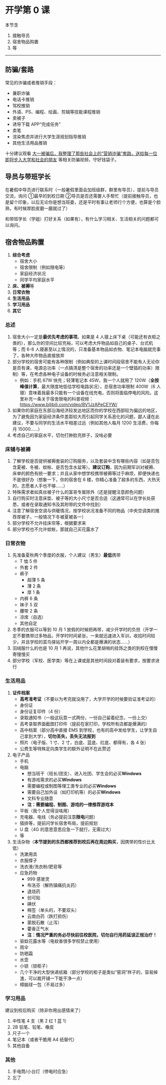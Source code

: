 # 开学第 0 课

本节含

1. 接触导员
2. 宿舍物品购置
3. 等

---

## 防骗/套路

常见的诈骗或者推销手段：

- 兼职诈骗
- 电话卡推销
- 驾校推销
- 外语、PS、编程、绘画、剪辑等技能课程推销
- 卖被子
- 诱导下载 APP“完成任务”
- 卖笔
- 渲染焦虑并进行大学生涯规划指导推销
- 其他生活用品推销

十分建议观看 [大一被骗后，我整理了那些社会上的“营销诈骗”套路，送给每一位即将步入大学和社会的朋友](https://www.bilibili.com/video/av114815515234527/) 等相关防骗视频，守好钱袋子。

## 导员与带班学长

在暑假中导员进行联系时（一般暑假里面会加班级群，群里有导员），提前与导员交流，询问
➀最早的到校日期
②导员是否还需要人手帮忙（提前接触导员，也是留个印象，以后无论你是想当班委，还是平时有事让老师行个方便，也算是个脸熟，有时候厚脸皮磨一磨就过了）

和带班学长（学姐）打好关系（如果有），有什么学习相关、生活相关的问题都可以询问。

## 宿舍物品购置

1. **综合考虑**
    - 宿舍大小
    - 宿舍限制（例如限电等）
    - 家庭经济状况
    - 同学平均家庭水平
2. **床、被褥**等
3. **日常衣物**
4. **生活用品**
5. **学习用品**
6. **其它**

### 总述

1. 宿舍大小一定是**最优先考虑的事项**。如果是 4 人寝上床下桌（可能还有衣柜之类的），那么你的空间比较充裕，可以考虑大件物品如自己的桌子、台式机等；而 6-8 人寝甚至以上情况的，只准备基本物品如衣物、笔记本电脑就完事了，各种大件物品直接放弃
2. 部分学校的宿舍可能有各种限制（例如典型的上课时间段宿舍不能有人无论你是否有课，电源总功率（一点搞清是整个宿舍的功率还是一个壁插的功率）限制）等，在考虑各种电子设备的时候务必注意相关限制。
    - 例如：手机 67W 快充；轻薄笔记本 45W，我一个人就用了 120W（**全按峰值计算**，最大限度地低估学校电路状况），总宿舍功率限制 400W（6 人寝）意味着我最多只能有一个设备在线充电，否则将面临停电的风险。这里补充一条关于宿舍限电的科普视频：https://www.bilibili.com/video/BV1JzAPeCEYW/
3. 如果你的家庭在东部沿海经济较发达地区而你的学校在西部较为偏远的地区，为了避免因为家庭经济条件差距较大而引起同学关系恶化的问题，鄙人谨在此建议，不要与同学的生活水平相差过远（例如其他人每月 1200 生活费，你每月 15000……）
4. 考虑自己的家庭水平，切勿打肿脸充胖子，没啥必要

### 床铺与被褥

1. 了解学校是否提供被褥套装的订购服务，以及套装中含有哪些内容（如是否包含夏被、冬被、蚊帐、是否包含水盆等）。**建议订购**，因为前期军训对被褥、床单的颜色有统一要求；并且从家中想学校携带被褥等过于麻烦，即便快递也不是很好办（想象一下，你的宿舍在 6 楼，你精心准备了超多的东西，大热天的，志愿者人手也不够……）
2. 特殊需求者如真丝被子什么的富哥专属除外（还是提醒注意颜色问题）
3. 自行购买时注意床垫、被子等的大小尺寸是否合适（这通常可以在学长处获悉，或者在录取通知书及其附带的文件中找到）
4. 注意了解宿舍空调与供暖情况，按学校状况准备不同的物品（中央空调类的推荐厚被子，一般情况下冬被夏被各一）
5. 部分学校不允许挂床帘等，根据要求来
6. 部分学校也不允许蚊帐，那就自己买花露水了

### 日常衣物

1. 先准备夏秋两个季度的衣服，个人建议（男生）**最低**携带
    - T 恤 5 件
    - 外套 2 件
    - 裤子
        - 超薄 5 条
        - 薄 2 条
        - 厚 1 条
    - 内裤 6 条
    - 袜子 5 双
    - 腰带 2 条
    - 凉席（自选）
    - 其他自定
2. 冬季的衣服可以等到 10 月 1 放假的时候把再带，减少开学时的负担（开学一定不要携带过多物品，开学时时间紧张，一来就迅速进入军训，收拾时间较少，并且学校的菜鸟驿站开学一周以内全都是爆满的状态……）
3. 羽绒服什么的也是 10 月 1 再说，其他什么花里胡哨的挂饰之类的到校在慢慢寄慢慢买
4. 部分学校（军校、医学类）等在上课或是其他时间段对着装有要求，按要求进行

### 生活用品

1. **证件档案**
    - **高考准考证**（不要以为考完就没用了，大学开学的时候要验证准考证的）
    - 身份证
    - 身份证复印件（4 份）
    - 录取通知书（一般这玩意一式两份，一份自己留着纪念，一份上交）
    - 高考录取界面截图打印件（提前在家打印，学校所有店都是爆满的）
    - 高中档案（部分高中直接 EMS 到学校，也有的高中发给学生，让学生自己拿到大学），**切勿丢失，丢失无法报到**
    - 照片（电子版、1 寸、2 寸，白底、蓝底、红底、都得有，各 4 张）
    - 公费生等特殊定向类学生的额外证明不在此赘述
2. 电子产品
    - 手机
    - 电脑
        - 想当班干（班长/团支）、进入社团、学生会的必买**Windows**
        - 有游戏需求的必买**Windows**
        - 需要编程或制图等理工类专业的必买**Windows**
        - 需要自己加外设（如打印机等）的必买**Windows**
        - 文科专业随意
        - **注：需要编程、制图、游戏的一律推荐游戏本**
    - 平板（我个人觉得没啥用）
    - 充电器、电线（务必提前注意**限电**问题）
    - 插排等，提前问学长宿舍布局，提前规划
    - U 盘（4G 的意思意思应急一下就行，无需过大）
    - 等
3. 生活杂物（**本节提到的东西都推荐到校后再在周边购买**，因携带的性价比太低）
    - 洗漱用具
    - 衣服撑子
    - 洗衣液/洗衣粉/肥皂等
    - 应急药物
        - 999 感冒灵
        - 布洛芬（解热镇痛抗炎药）
        - 退烧药
        - 创可贴
        - 碘伏
        - 棉签（单头的，不要双头）
        - 云南白药（跌打损伤）
        - 蒙脱石散（止泻）
        - 藿香正气水
        - **注：情况严重的务必尽快前往校医院，切勿自行用药延误正规治疗！**
    - 驱蚊花露水等（电蚊香很多学校禁止使用）
    - 雨伞
    - 防晒霜
    - 水壶
    - 小锁（锁柜子）
    - 几个干净的大型快递纸箱（部分学校的柜子是类似“窑洞”样子的，容易掉渣，可以裁开铺一下能干净一点）
    - 樟脑球一包（不易过多）

### 学习用品

建议到校后购买（除非你用出感情来了）

1. 中性笔 4 支（黑 2 红 1 蓝 1）
2. 2B 铅笔、铅笔、橡皮
3. 尺子一个
4. 笔记本（或者干脆用 A4 纸替代）
5. 其他自备

### 其他

1. 手电筒/小台灯（停电时应急）
2. 忘了
